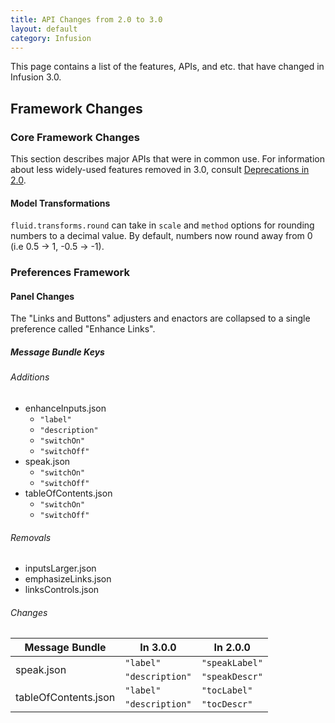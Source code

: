 ```yaml
---
title: API Changes from 2.0 to 3.0
layout: default
category: Infusion
---
```


This page contains a list of the features, APIs, and etc. that have changed in Infusion 3.0.

## Framework Changes ##

### Core Framework Changes ###

This section describes major APIs that were in common use. For information about less widely-used features removed in 3.0, consult [Deprecations in 2.0](DeprecatedIn2_0.md).

#### Model Transformations ####

`fluid.transforms.round` can take in `scale` and `method` options for rounding numbers to a decimal value. By default, numbers now round away from 0 (i.e 0.5 -> 1, -0.5 -> -1).

### Preferences Framework ###

#### Panel Changes ####

The "Links and Buttons" adjusters and enactors are collapsed to a single preference called "Enhance Links".

##### Message Bundle Keys #####

###### Additions ######

* enhanceInputs.json
  * `"label"`
  * `"description"`
  * `"switchOn"`
  * `"switchOff"`
* speak.json
  * `"switchOn"`
  * `"switchOff"`
* tableOfContents.json
  * `"switchOn"`
  * `"switchOff"`

###### Removals ######

* inputsLarger.json
* emphasizeLinks.json
* linksControls.json

###### Changes ######

<table>
    <thead>
        <tr>
            <th>Message Bundle</th>
            <th>In 3.0.0</th>
            <th>In 2.0.0</th>
        </tr>
    </thead>
    <tbody>
        <tr>
            <td rowspan="2">speak.json</td>
            <td><code>"label"</code></td>
            <td><code>"speakLabel"</code></td>
        </tr>
        <tr>
            <td><code>"description"</code></td>
            <td><code>"speakDescr"</code></td>
        </tr>
        <tr>
            <td rowspan="2">tableOfContents.json</td>
            <td><code>"label"</code></td>
            <td><code>"tocLabel"</code></td>
        </tr>
        <tr>
            <td><code>"description"</code></td>
            <td><code>"tocDescr"</code></td>
        </tr>
    </tbody>
</table>
